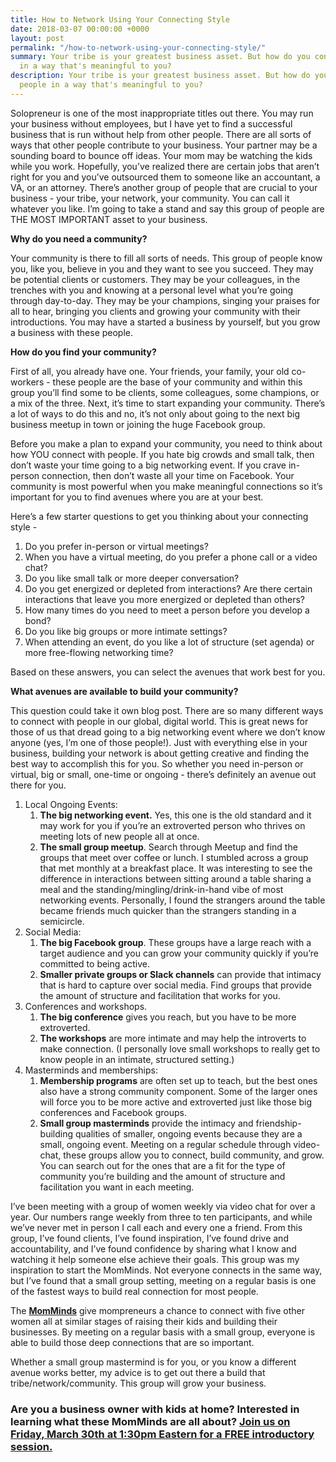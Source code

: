 ```yaml
---
title: How to Network Using Your Connecting Style
date: 2018-03-07 00:00:00 +0000
layout: post
permalink: "/how-to-network-using-your-connecting-style/"
summary: Your tribe is your greatest business asset. But how do you connect with people
  in a way that's meaningful to you?
description: Your tribe is your greatest business asset. But how do you connect with
  people in a way that's meaningful to you?
---
```

Solopreneur is one of the most inappropriate titles out there. You may run your business without employees, but I have yet to find a successful business that is run without help from other people. There are all sorts of ways that other people contribute to your business. Your partner may be a sounding board to bounce off ideas. Your mom may be watching the kids while you work. Hopefully, you’ve realized there are certain jobs that aren’t right for you and you’ve outsourced them to someone like an accountant, a VA, or an attorney. There’s another group of people that are crucial to your business - your tribe, your network, your community. You can call it whatever you like. I’m going to take a stand and say this group of people are THE MOST IMPORTANT asset to your business.

**Why do you need a community?**

Your community is there to fill all sorts of needs. This group of people know you, like you, believe in you and they want to see you succeed. They may be potential clients or customers. They may be your colleagues, in the trenches with you and knowing at a personal level what you’re going through day-to-day. They may be your champions, singing your praises for all to hear, bringing you clients and growing your community with their introductions. You may have a started a business by yourself, but you grow a business with these people.

**How do you find your community?**

First of all, you already have one. Your friends, your family, your old co-workers - these people are the base of your community and within this group you’ll find some to be clients, some colleagues, some champions, or a mix of the three. Next, it’s time to start expanding your community. There’s a lot of ways to do this and no, it’s not only about going to the next big business meetup in town or joining the huge Facebook group.

Before you make a plan to expand your community, you need to think about how YOU connect with people. If you hate big crowds and small talk, then don’t waste your time going to a big networking event. If you crave in-person connection, then don’t waste all your time on Facebook. Your community is most powerful when you make meaningful connections so it’s important for you to find avenues where you are at your best.

Here’s a few starter questions to get you thinking about your connecting style -

1. Do you prefer in-person or virtual meetings?
2. When you have a virtual meeting, do you prefer a phone call or a video chat?
3. Do you like small talk or more deeper conversation?
4. Do you get energized or depleted from interactions? Are there certain interactions that leave you more energized or depleted than others?
5. How many times do you need to meet a person before you develop a bond?
6. Do you like big groups or more intimate settings?
7. When attending an event, do you like a lot of structure (set agenda) or more free-flowing networking time?

Based on these answers, you can select the avenues that work best for you.

**What avenues are available to build your community?**

This question could take it own blog post. There are so many different ways to connect with people in our global, digital world. This is great news for those of us that dread going to a big networking event where we don’t know anyone (yes, I’m one of those people!). Just with everything else in your business, building your network is about getting creative and finding the best way to accomplish this for you. So whether you need in-person or virtual, big or small, one-time or ongoing - there’s definitely an avenue out there for you.

1. Local Ongoing Events:
   1. **The big networking event.** Yes, this one is the old standard and it may work for you if you’re an extroverted person who thrives on meeting lots of new people all at once.
   2. **The small group meetup**. Search through Meetup and find the groups that meet over coffee or lunch. I stumbled across a group that met monthly at a breakfast place. It was interesting to see the difference in interactions between sitting around a table sharing a meal and the standing/mingling/drink-in-hand vibe of most networking events. Personally, I found the strangers around the table became friends much quicker than the strangers standing in a semicircle.
2. Social Media:
   1. **The big Facebook group**. These groups have a large reach with a target audience and you can grow your community quickly if you’re committed to being active.
   2. **Smaller private groups or Slack channels** can provide that intimacy that is hard to capture over social media. Find groups that provide the amount of structure and facilitation that works for you.
3. Conferences and workshops.
   1. **The big conference** gives you reach, but you have to be more extroverted.
   2. **The workshops** are more intimate and may help the introverts to make connection. (I personally love small workshops to really get to know people in an intimate, structured setting.)
4. Masterminds and memberships:
   1. **Membership programs** are often set up to teach, but the best ones also have a strong community component. Some of the larger ones will force you to be more active and extroverted just like those big conferences and Facebook groups.
   2. **Small group masterminds** provide the intimacy and friendship-building qualities of smaller, ongoing events because they are a small, ongoing event. Meeting on a regular schedule through video-chat, these groups allow you to connect, build community, and grow. You can search out for the ones that are a fit for the type of community you’re building and the amount of structure and facilitation you want in each meeting.

I’ve been meeting with a group of women weekly via video chat for over a year. Our numbers range weekly from three to ten participants, and while we’ve never met in person I call each and every one a friend. From this group, I’ve found clients, I’ve found inspiration, I’ve found drive and accountability, and I’ve found confidence by sharing what I know and watching it help someone else achieve their goals. This group was my inspiration to start the MomMinds. Not everyone connects in the same way, but I’ve found that a small group setting, meeting on a regular basis is one of the fastest ways to build real connection for most people.

The [**MomMinds**](https://go.nestingyourbusiness.com/mommind-session "Nesting Your Business Free MomMind Session") give mompreneurs a chance to connect with five other women all at similar stages of raising their kids and building their businesses. By meeting on a regular basis with a small group, everyone is able to build those deep connections that are so important.

Whether a small group mastermind is for you, or you know a different avenue works better, my advice is to get out there a build that tribe/network/community. This group will grow your business.

### Are you a business owner with kids at home? Interested in learning what these MomMinds are all about? [**Join us on Friday, March 30th at 1:30pm Eastern for a FREE introductory session.**](https://go.nestingyourbusiness.com/mommind-session "Nesting Your Business Free MomMind Session")  